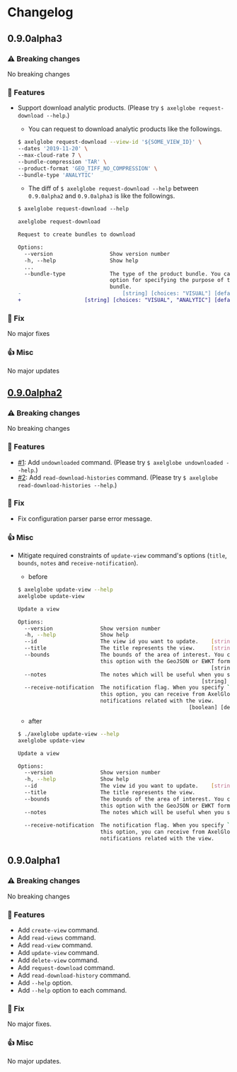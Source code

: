 # Changelog

## 0.9.0alpha3

### :warning: Breaking changes

 No breaking changes

### :tada: Features

- Support download analytic products. (Please try `$ axelglobe request-download --help`.)
  - You can request to download analytic products like the followings.

  ```bash
  $ axelglobe request-download --view-id '${SOME_VIEW_ID}' \
  --dates '2019-11-20' \
  --max-cloud-rate 7 \
  --bundle-compression 'TAR' \
  --product-format 'GEO_TIFF_NO_COMPRESSION' \
  --bundle-type 'ANALYTIC'
  ```

  - The diff of `$ axelglobe request-download --help` between `0.9.0alpha2` and `0.9.0alpha3` is like the followings.

  ```diff
  $ axelglobe request-download --help

  axelglobe request-download

  Request to create bundles to download

  Options:
    --version                  Show version number                       [boolean]
    -h, --help                 Show help                                 [boolean]
    ...
    --bundle-type              The type of the product bundle. You can use this
                               option for specifying the purpose of the product
                               bundle.
  -                                [string] [choices: "VISUAL"] [default: "VISUAL"]
  +                    [string] [choices: "VISUAL", "ANALYTIC"] [default: "VISUAL"]
  ```

### :wrench: Fix

 No major fixes

### :+1: Misc

 No major updates

## [0.9.0alpha2](https://github.com/Axelspace/axelglobe-cli/milestone/1?closed=1)


### :warning: Breaking changes

 No breaking changes

### :tada: Features

- [#1](https://github.com/Axelspace/axelglobe-cli/issues/1): Add `undownloaded` command. (Please try `$ axelglobe undownloaded --help`.)
- [#2](https://github.com/Axelspace/axelglobe-cli/issues/2): Add `read-download-histories` command. (Please try `$ axelglobe read-download-histories --help`.)

### :wrench: Fix

- Fix configuration parser parse error message.

### :+1: Misc

- Mitigate required constraints of `update-view` command's options (`title`, `bounds`, `notes` and `receive-notification`).
  - before

  ```bash
  $ axelglobe update-view --help
  axelglobe update-view
  
  Update a view
  
  Options:
    --version               Show version number                          [boolean]                                                
    -h, --help              Show help                                    [boolean]                                                
    --id                    The view id you want to update.    [string] [required]                                                
    --title                 The title represents the view.     [string] [required]                                                
    --bounds                The bounds of the area of interest. You can specify                                                   
                            this option with the GeoJSON or EWKT format.                                                          
                                                               [string] [required]                                                
    --notes                 The notes which will be useful when you see the view.                                                 
                                                            [string] [default: ""]                                                
    --receive-notification  The notification flag. When you specify `true` for                                                    
                            this option, you can receive from AxelGlobe some                                                      
                            notifications related with the view.
                                                        [boolean] [default: false]                                                
  ```

  - after

  ```bash
  $ ./axelglobe update-view --help
  axelglobe update-view
  
  Update a view
  
  Options:
    --version               Show version number                          [boolean]                                                
    -h, --help              Show help                                    [boolean]                                                
    --id                    The view id you want to update.    [string] [required]                                                
    --title                 The title represents the view.                [string]                                                
    --bounds                The bounds of the area of interest. You can specify                                                   
                            this option with the GeoJSON or EWKT format.  [string]                                                
    --notes                 The notes which will be useful when you see the view.                                                 
                                                                          [string]                                                
    --receive-notification  The notification flag. When you specify `true` for                                                    
                            this option, you can receive from AxelGlobe some                                                      
                            notifications related with the view.         [boolean]                                                
  ```

## 0.9.0alpha1

### :warning: Breaking changes

 No breaking changes

### :tada: Features

- Add `create-view` command.
- Add `read-views` command.
- Add `read-view` command.
- Add `update-view` command.
- Add `delete-view` command.
- Add `request-download` command.
- Add `read-download-history` command.
- Add `--help` option.
- Add `--help` option to each command.

### :wrench: Fix

 No major fixes.

### :+1: Misc

 No major updates.
